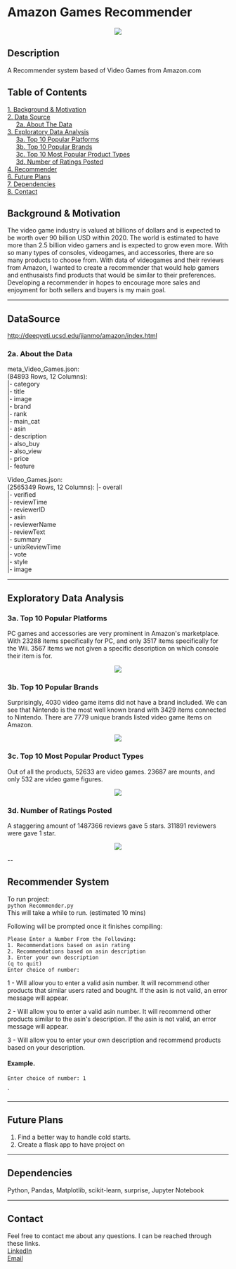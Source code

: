 # **Amazon Games Recommender**  
<p align="center"><img src="AmazonLogo.png"></p>

## Description  

A Recommender system based of Video Games from Amazon.com

## Table of Contents
[1. Background & Motivation](#Background&Motivation)<br>
[2. Data Source](#DataSource)<br>
    &nbsp;&nbsp;&nbsp;&nbsp;&nbsp;[2a. About The Data](#data)<br>
[3. Exploratory Data Analysis](#EDA)<br>
    &nbsp;&nbsp;&nbsp;&nbsp;&nbsp;[3a. Top 10 Popular Platforms](#3a)<br>
    &nbsp;&nbsp;&nbsp;&nbsp;&nbsp;[3b. Top 10 Popular Brands](#3b)<br>
    &nbsp;&nbsp;&nbsp;&nbsp;&nbsp;[3c. Top 10 Most Popular Product Types](#3c)<br>
    &nbsp;&nbsp;&nbsp;&nbsp;&nbsp;[3d. Number of Ratings Posted](#3d)<br>
[4. Recommender](#Recommender)<br>
[6. Future Plans](#FuturePlans)<br>
[7. Dependencies](#Dependencies)<br>
[8. Contact](#Contact)<br>

## <a id="Background&Motivation">Background & Motivation</a>
The video game industry is valued at billions of dollars and is expected to be worth over 90 billion USD within 2020. The world is estimated to have more than 2.5 billion video gamers and is expected to grow even more. With so many types of consoles, videogames, and accessories, there are so many products to choose from. With data of videogames and their reviews from Amazon, I wanted to create a recommender that would help gamers and enthusaists find products that would be similar to their preferences. Developing a recommender in hopes to encourage more sales and enjoyment for both sellers and buyers is my main goal.

---
## <a id="DataSource">DataSource</a>
http://deepyeti.ucsd.edu/jianmo/amazon/index.html

### <a id="data">2a. About the Data</a>
meta_Video_Games.json:  
(84893 Rows, 12 Columns):  
|- category  
|- title         
|- image          
|- brand         
|- rank          
|- main_cat      
|- asin          
|- description   
|- also_buy        
|- also_view       
|- price           
|- feature            

Video_Games.json:  
(2565349 Rows, 12 Columns):
|- overall          
|- verified          
|- reviewTime      
|- reviewerID      
|- asin            
|- reviewerName    
|- reviewText      
|- summary         
|- unixReviewTime   
|- vote            
|- style           
|- image           

---
## <a id="EDA">Exploratory Data Analysis</a>
### <a id="3a">3a. Top 10 Popular Platforms</a>

PC games and accessories are very prominent in Amazon's marketplace. With 23288 items
specifically for PC, and only 3517 items specifically for the Wii. 3567 items we not given a
specific description on which console their item is for.
<p align="center"><img src="Graphs/1. Top 10 Popular Platforms.png"></p>


### <a id="3b">3b. Top 10 Popular Brands</a>

Surprisingly, 4030 video game items did not have a brand included. We can see that Nintendo
is the most well known brand with 3429 items connected to Nintendo. There are 7779 unique brands listed video game items on Amazon.
<p align="center"><img src="Graphs/2. Top 10 Popular Brands.png"></p>


### <a id="3c">3c. Top 10 Most Popular Product Types</a>

Out of all the products, 52633 are video games. 23687 are mounts, and only 532 are video game figures.
<p align="center"><img src="Graphs/3. Top 10 Most Popular Product Types.png"></p>

### <a id="3d">3d. Number of Ratings Posted</a>

A staggering amount of 1487366 reviews gave 5 stars. 311891 reviewers were gave 1 star.
<p align="center"><img src="Graphs/4. Number of Ratings Posted.png"></p>

<!--a id="3e">3e. Number of Ratings Posted -need to fix-</a>
<p align="center"><img src="Graphs/Number of Ratings Posted.png"></p-->

--
## <a id="Recommender">Recommender System</a>
To run project:  
```python Recommender.py```  
This will take a while to run. (estimated 10 mins)
  
  
Following will be prompted once it finishes compiling:
```
Please Enter a Number From the Following: 
1. Recommendations based on asin rating
2. Recommendations based on asin description
3. Enter your own description
(q to quit)
Enter choice of number: 
```  
1 - Will allow you to enter a valid asin number. It will recommend other products that similar users rated and bought. If the asin is not valid, an error message will appear.
  
2 - Will allow you to enter a valid asin number. It will recommend other products similar to the asin's description. If the asin is not valid, an error message will appear.
  
3 - Will allow you to enter your own description and recommend products based on your description.

#### Example.
`Enter choice of number: 1`
  
`



---
## <a id="FuturePlans">Future Plans</a>
1. Find a better way to handle cold starts.
2. Create a flask app to have project on

---
## <a id="Dependencies">Dependencies</a>
Python,
Pandas,
Matplotlib,
scikit-learn,
surprise,
Jupyter Notebook

---
## <a id="Contact">Contact</a>
Feel free to contact me about any questions. I can be reached through these links.  
[LinkedIn](https://www.linkedin.com/in/winrichsy/)  
[Email](winrichsy@gmail.com)  
